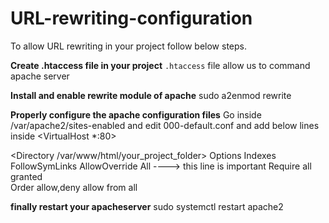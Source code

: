# URL-rewriting-configuration

To allow URL rewriting in your project follow below  steps.

**Create .htaccess file in your project**
`.htaccess` file allow us to command apache server 


**Install and enable rewrite module of apache**
sudo a2enmod rewrite

**Properly configure the apache configuration files**
Go inside /var/apache2/sites-enabled and edit 000-default.conf 
and add below lines inside <VirtualHost *:80> </VirtualHost>

<Directory /var/www/html/your_project_folder>
     Options Indexes FollowSymLinks
     AllowOverride All ----> this line is important
     Require all granted  
     Order allow,deny
    allow from all
</Directory>

**finally restart your apacheserver**
sudo systemctl restart apache2
